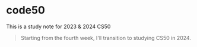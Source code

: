 # code50
This is a study note for 2023 & 2024 CS50

> Starting from the fourth week, I'll transition to studying CS50 in 2024.
